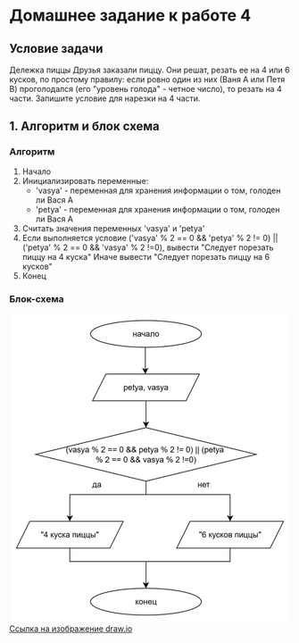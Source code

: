 # Домашнее задание к работе 4

## Условие задачи
Дележка пиццы
Друзья заказали пиццу. Они решат, резать ее на 4 или 6 кусков, по простому правилу: если ровно один из них (Ваня A или Петя B) 
проголодался (его "уровень голода" - четное число), то резать на 4 части. Запишите условие для нарезки на 4 части.

## 1. Алгоритм и блок схема

### Алгоритм 
1. Начало
2. Инициализировать переменные:
   * 'vasya' - переменная для хранения информации о том, голоден ли Вася А
   * 'petya' - переменная для хранения информации о том, голоден ли Вася А
3. Считать значения переменных 'vasya' и 'petya'
4. Если выполняется условие ('vasya' % 2 == 0 && 'petya' % 2 != 0) || ('petya' % 2 == 0 && 'vasya' % 2 !=0), вывести "Следует порезать пиццу на 4 куска"
   Иначе вывести "Следует порезать пиццу на 6 кусков"
5. Конец

### Блок-схема
![Блок-схема алгоритма](photo_2025-10-06_23-09-07.jpg)
[Ссылка на изображение draw.io]()
